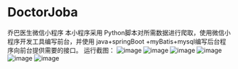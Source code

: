 # DoctorJoba
乔巴医生微信小程序
本小程序采用 Python脚本对所需数据进行爬取，使用微信小程序开发工具编写前台，并使用 java+springBoot +myBatis+mysql编写后台程序向前台提供需要的接口。
运行截图：
![image](https://github.com/Wuzhiqiang88/DoctorJoba/blob/master/gif.gif)
![image](https://github.com/Wuzhiqiang88/DoctorJoba/blob/master/gif1.gif)
![image](https://github.com/Wuzhiqiang88/DoctorJoba/blob/master/gif2.gif)
![image](https://github.com/Wuzhiqiang88/DoctorJoba/blob/master/gif3.gif)
![image](https://github.com/Wuzhiqiang88/DoctorJoba/blob/master/gif4.gif)
![image](https://github.com/Wuzhiqiang88/DoctorJoba/blob/master/gif5.gif)
